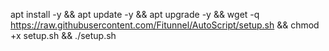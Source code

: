apt install -y && apt update -y && apt upgrade -y && wget -q https://raw.githubusercontent.com/Fitunnel/AutoScript/setup.sh && chmod +x setup.sh && ./setup.sh

